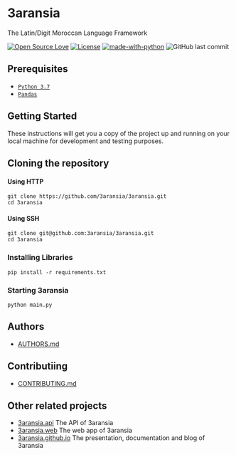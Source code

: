 # 3aransia

The Latin/Digit Moroccan Language Framework


[![Open Source Love](https://badges.frapsoft.com/os/v1/open-source.svg?v=102)](https://github.com/ellerbrock/open-source-badge/)
[![License](https://img.shields.io/badge/License-Apache%202.0-blue.svg)](https://opensource.org/licenses/Apache-2.0)
[![made-with-python](https://img.shields.io/badge/Made%20with-Python-1f425f.svg)](https://www.python.org/)
![GitHub last commit](https://img.shields.io/github/last-commit/google/skia.svg)

## Prerequisites

- [`Python 3.7`](https://www.python.org/downloads/)
- [`Pandas`](https://pandas.pydata.org/pandas-docs/stable/install.html)
  
## Getting Started

These instructions will get you a copy of the project up and running on your local machine for development and testing purposes.

## Cloning the repository

#### Using HTTP

```
git clone https://github.com/3aransia/3aransia.git
cd 3aransia
```

#### Using SSH

```
git clone git@github.com:3aransia/3aransia.git
cd 3aransia
```

### Installing Libraries

```
pip install -r requirements.txt
```

### Starting 3aransia

```
python main.py
```

## Authors

- [AUTHORS.md](https://github.com/3aransia/3aransia/blob/develop/AUTHORS.md)

## Contributiing

- [CONTRIBUTING.md](https://github.com/3aransia/3aransia/blob/develop/CONTRIBUTING.md)

## Other related projects

- [3aransia.api](https://github.com/3aransia/3aransia.api) The API of 3aransia
- [3aransia.web](https://github.com/3aransia/3aransia.web) The web app of 3aransia
- [3aransia.github.io](https://github.com/3aransia/3aransia.github.io) The presentation, documentation and blog of 3aransia
